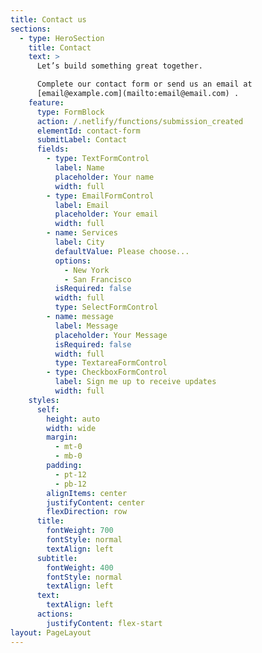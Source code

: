 ```yaml
---
title: Contact us
sections:
  - type: HeroSection
    title: Contact
    text: >
      Let’s build something great together.

      Complete our contact form or send us an email at
      [email@example.com](mailto:email@email.com) .
    feature:
      type: FormBlock
      action: /.netlify/functions/submission_created
      elementId: contact-form
      submitLabel: Contact
      fields:
        - type: TextFormControl
          label: Name
          placeholder: Your name
          width: full
        - type: EmailFormControl
          label: Email
          placeholder: Your email
          width: full
        - name: Services
          label: City
          defaultValue: Please choose...
          options:
            - New York
            - San Francisco
          isRequired: false
          width: full
          type: SelectFormControl
        - name: message
          label: Message
          placeholder: Your Message
          isRequired: false
          width: full
          type: TextareaFormControl
        - type: CheckboxFormControl
          label: Sign me up to receive updates
          width: full
    styles:
      self:
        height: auto
        width: wide
        margin:
          - mt-0
          - mb-0
        padding:
          - pt-12
          - pb-12
        alignItems: center
        justifyContent: center
        flexDirection: row
      title:
        fontWeight: 700
        fontStyle: normal
        textAlign: left
      subtitle:
        fontWeight: 400
        fontStyle: normal
        textAlign: left
      text:
        textAlign: left
      actions:
        justifyContent: flex-start
layout: PageLayout
---
```

